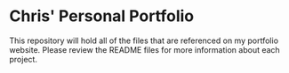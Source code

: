 # Chris' Personal Portfolio

This repository will hold all of the files that are referenced on my portfolio website. Please review the README files for more information about each project.
